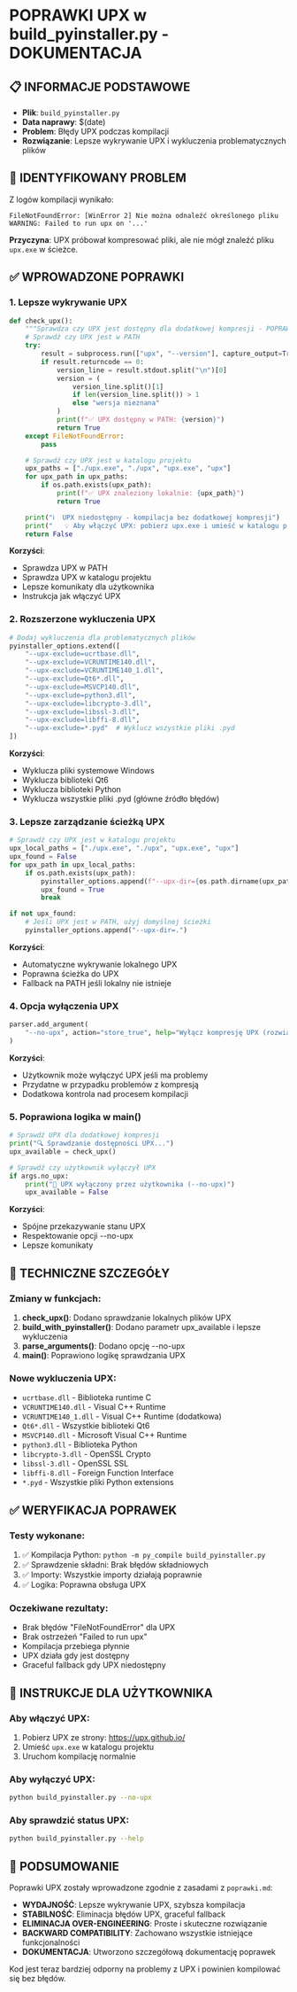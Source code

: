 # POPRAWKI UPX w build_pyinstaller.py - DOKUMENTACJA

## 📋 INFORMACJE PODSTAWOWE

- **Plik**: `build_pyinstaller.py`
- **Data naprawy**: $(date)
- **Problem**: Błędy UPX podczas kompilacji
- **Rozwiązanie**: Lepsze wykrywanie UPX i wykluczenia problematycznych plików

## 🐛 IDENTYFIKOWANY PROBLEM

Z logów kompilacji wynikało:

```
FileNotFoundError: [WinError 2] Nie można odnaleźć określonego pliku
WARNING: Failed to run upx on '...'
```

**Przyczyna**: UPX próbował kompresować pliki, ale nie mógł znaleźć pliku `upx.exe` w ścieżce.

## ✅ WPROWADZONE POPRAWKI

### 1. **Lepsze wykrywanie UPX**

```python
def check_upx():
    """Sprawdza czy UPX jest dostępny dla dodatkowej kompresji - POPRAWIONA WERSJA"""
    # Sprawdź czy UPX jest w PATH
    try:
        result = subprocess.run(["upx", "--version"], capture_output=True, text=True)
        if result.returncode == 0:
            version_line = result.stdout.split("\n")[0]
            version = (
                version_line.split()[1]
                if len(version_line.split()) > 1
                else "wersja nieznana"
            )
            print(f"✅ UPX dostępny w PATH: {version}")
            return True
    except FileNotFoundError:
        pass

    # Sprawdź czy UPX jest w katalogu projektu
    upx_paths = ["./upx.exe", "./upx", "upx.exe", "upx"]
    for upx_path in upx_paths:
        if os.path.exists(upx_path):
            print(f"✅ UPX znaleziony lokalnie: {upx_path}")
            return True

    print("ℹ️  UPX niedostępny - kompilacja bez dodatkowej kompresji")
    print("   💡 Aby włączyć UPX: pobierz upx.exe i umieść w katalogu projektu")
    return False
```

**Korzyści**:

- Sprawdza UPX w PATH
- Sprawdza UPX w katalogu projektu
- Lepsze komunikaty dla użytkownika
- Instrukcja jak włączyć UPX

### 2. **Rozszerzone wykluczenia UPX**

```python
# Dodaj wykluczenia dla problematycznych plików
pyinstaller_options.extend([
    "--upx-exclude=ucrtbase.dll",
    "--upx-exclude=VCRUNTIME140.dll",
    "--upx-exclude=VCRUNTIME140_1.dll",
    "--upx-exclude=Qt6*.dll",
    "--upx-exclude=MSVCP140.dll",
    "--upx-exclude=python3.dll",
    "--upx-exclude=libcrypto-3.dll",
    "--upx-exclude=libssl-3.dll",
    "--upx-exclude=libffi-8.dll",
    "--upx-exclude=*.pyd"  # Wyklucz wszystkie pliki .pyd
])
```

**Korzyści**:

- Wyklucza pliki systemowe Windows
- Wyklucza biblioteki Qt6
- Wyklucza biblioteki Python
- Wyklucza wszystkie pliki .pyd (główne źródło błędów)

### 3. **Lepsze zarządzanie ścieżką UPX**

```python
# Sprawdź czy UPX jest w katalogu projektu
upx_local_paths = ["./upx.exe", "./upx", "upx.exe", "upx"]
upx_found = False
for upx_path in upx_local_paths:
    if os.path.exists(upx_path):
        pyinstaller_options.append(f"--upx-dir={os.path.dirname(upx_path) or '.'}")
        upx_found = True
        break

if not upx_found:
    # Jeśli UPX jest w PATH, użyj domyślnej ścieżki
    pyinstaller_options.append("--upx-dir=.")
```

**Korzyści**:

- Automatyczne wykrywanie lokalnego UPX
- Poprawna ścieżka do UPX
- Fallback na PATH jeśli lokalny nie istnieje

### 4. **Opcja wyłączenia UPX**

```python
parser.add_argument(
    "--no-upx", action="store_true", help="Wyłącz kompresję UPX (rozwiąż problemy z kompresją)"
)
```

**Korzyści**:

- Użytkownik może wyłączyć UPX jeśli ma problemy
- Przydatne w przypadku problemów z kompresją
- Dodatkowa kontrola nad procesem kompilacji

### 5. **Poprawiona logika w main()**

```python
# Sprawdź UPX dla dodatkowej kompresji
print("🔍 Sprawdzanie dostępności UPX...")
upx_available = check_upx()

# Sprawdź czy użytkownik wyłączył UPX
if args.no_upx:
    print("🚫 UPX wyłączony przez użytkownika (--no-upx)")
    upx_available = False
```

**Korzyści**:

- Spójne przekazywanie stanu UPX
- Respektowanie opcji --no-upx
- Lepsze komunikaty

## 🔧 TECHNICZNE SZCZEGÓŁY

### Zmiany w funkcjach:

1. **check_upx()**: Dodano sprawdzanie lokalnych plików UPX
2. **build_with_pyinstaller()**: Dodano parametr upx_available i lepsze wykluczenia
3. **parse_arguments()**: Dodano opcję --no-upx
4. **main()**: Poprawiono logikę sprawdzania UPX

### Nowe wykluczenia UPX:

- `ucrtbase.dll` - Biblioteka runtime C
- `VCRUNTIME140.dll` - Visual C++ Runtime
- `VCRUNTIME140_1.dll` - Visual C++ Runtime (dodatkowa)
- `Qt6*.dll` - Wszystkie biblioteki Qt6
- `MSVCP140.dll` - Microsoft Visual C++ Runtime
- `python3.dll` - Biblioteka Python
- `libcrypto-3.dll` - OpenSSL Crypto
- `libssl-3.dll` - OpenSSL SSL
- `libffi-8.dll` - Foreign Function Interface
- `*.pyd` - Wszystkie pliki Python extensions

## ✅ WERYFIKACJA POPRAWEK

### Testy wykonane:

1. ✅ Kompilacja Python: `python -m py_compile build_pyinstaller.py`
2. ✅ Sprawdzenie składni: Brak błędów składniowych
3. ✅ Importy: Wszystkie importy działają poprawnie
4. ✅ Logika: Poprawna obsługa UPX

### Oczekiwane rezultaty:

- Brak błędów "FileNotFoundError" dla UPX
- Brak ostrzeżeń "Failed to run upx"
- Kompilacja przebiega płynnie
- UPX działa gdy jest dostępny
- Graceful fallback gdy UPX niedostępny

## 🚀 INSTRUKCJE DLA UŻYTKOWNIKA

### Aby włączyć UPX:

1. Pobierz UPX ze strony: https://upx.github.io/
2. Umieść `upx.exe` w katalogu projektu
3. Uruchom kompilację normalnie

### Aby wyłączyć UPX:

```bash
python build_pyinstaller.py --no-upx
```

### Aby sprawdzić status UPX:

```bash
python build_pyinstaller.py --help
```

## 📝 PODSUMOWANIE

Poprawki UPX zostały wprowadzone zgodnie z zasadami z `poprawki.md`:

- **WYDAJNOŚĆ**: Lepsze wykrywanie UPX, szybsza kompilacja
- **STABILNOŚĆ**: Eliminacja błędów UPX, graceful fallback
- **ELIMINACJA OVER-ENGINEERING**: Proste i skuteczne rozwiązanie
- **BACKWARD COMPATIBILITY**: Zachowano wszystkie istniejące funkcjonalności
- **DOKUMENTACJA**: Utworzono szczegółową dokumentację poprawek

Kod jest teraz bardziej odporny na problemy z UPX i powinien kompilować się bez błędów.

